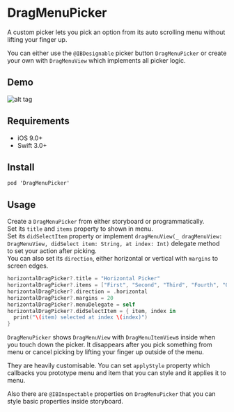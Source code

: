 DragMenuPicker
===

A custom picker lets you pick an option from its auto scrolling menu without lifting your finger up.

You can either use the `@IBDesignable` picker button `DragMenuPicker` or create your own with `DragMenuView` which implements all picker logic.

Demo
----
![alt tag](https://github.com/cemolcay/DragMenuPicker/raw/master/Demo.gif)

Requirements
----

- iOS 9.0+
- Swift 3.0+

Install
----

```
pod 'DragMenuPicker'
```

Usage
----

Create a `DragMenuPicker` from either storyboard or programmatically.  
Set its `title` and `items` property to shown in menu.  
Set its `didSelectItem` property or implement `dragMenuView(_ dragMenuView: DragMenuView, didSelect item: String, at index: Int)` delegate method to set your action after picking.  
You can also set its `direction`, either horizontal or vertical with `margins` to screen edges.  


``` swift
horizontalDragPicker?.title = "Horizontal Picker"
horizontalDragPicker?.items = ["First", "Second", "Third", "Fourth", "Other", "Another", "Item 2", "Item 3"]
horizontalDragPicker?.direction = .horizontal
horizontalDragPicker?.margins = 20
horizontalDragPicker?.menuDelegate = self
horizontalDragPicker?.didSelectItem = { item, index in
  print("\(item) selected at index \(index)")
}
```
  
  
`DragMenuPicker` shows `DragMenuView` with `DragMenuItemView`s inside when you touch down the picker. It disappears after you pick something from menu or cancel picking by lifting your finger up outside of the menu.

They are heavily customisable. You can set `applyStyle` property which callbacks you prototype menu and item that you can style and it applies it to menu.

Also there are `@IBInspectable` properties on `DragMenuPicker` that you can style basic properties inside storyboard.